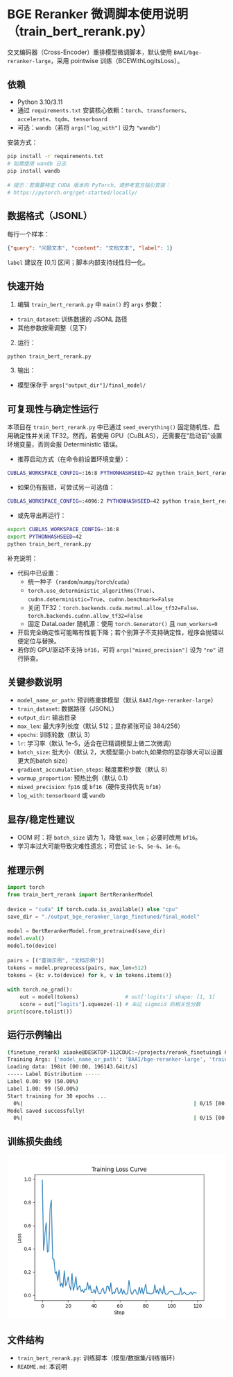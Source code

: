 # BGE Reranker 微调脚本使用说明（train_bert_rerank.py）

交叉编码器（Cross-Encoder）重排模型微调脚本，默认使用 `BAAI/bge-reranker-large`，采用 pointwise 训练（BCEWithLogitsLoss）。

## 依赖

- Python 3.10/3.11
- 通过 `requirements.txt` 安装核心依赖：`torch`、`transformers`、`accelerate`、`tqdm`、`tensorboard`
- 可选：`wandb`（若将 `args["log_with"]` 设为 `"wandb"`）

安装方式：

```bash
pip install -r requirements.txt
# 如需使用 wandb 日志
pip install wandb

# 提示：若需要特定 CUDA 版本的 PyTorch，请参考官方指引安装：
# https://pytorch.org/get-started/locally/
```

## 数据格式（JSONL）

每行一个样本：
```json
{"query": "问题文本", "content": "文档文本", "label": 1}
```
`label` 建议在 [0,1] 区间；脚本内部支持线性归一化。

## 快速开始

1) 编辑 `train_bert_rerank.py` 中 `main()` 的 `args` 参数：

- `train_dataset`: 训练数据的 JSONL 路径
- 其他参数按需调整（见下）

2) 运行：
```bash
python train_bert_rerank.py
```

3) 输出：
- 模型保存于 `args["output_dir"]/final_model/`

## 可复现性与确定性运行

本项目在 `train_bert_rerank.py` 中已通过 `seed_everything()` 固定随机性、启用确定性并关闭 TF32。然而，若使用 GPU（CuBLAS），还需要在“启动前”设置环境变量，否则会报 Deterministic 错误。

- 推荐启动方式（在命令前设置环境变量）：
```bash
CUBLAS_WORKSPACE_CONFIG=:16:8 PYTHONHASHSEED=42 python train_bert_rerank.py
```
- 如果仍有报错，可尝试另一可选值：
```bash
CUBLAS_WORKSPACE_CONFIG=:4096:2 PYTHONHASHSEED=42 python train_bert_rerank.py
```
- 或先导出再运行：
```bash
export CUBLAS_WORKSPACE_CONFIG=:16:8
export PYTHONHASHSEED=42
python train_bert_rerank.py
```

补充说明：
- 代码中已设置：
  - 统一种子（`random`/`numpy`/`torch`/`cuda`）
  - `torch.use_deterministic_algorithms(True)`、`cudnn.deterministic=True`、`cudnn.benchmark=False`
  - 关闭 TF32：`torch.backends.cuda.matmul.allow_tf32=False`、`torch.backends.cudnn.allow_tf32=False`
  - 固定 DataLoader 随机源：使用 `torch.Generator()` 且 `num_workers=0`
- 开启完全确定性可能略有性能下降；若个别算子不支持确定性，程序会抛错以便定位与替换。
- 若你的 GPU/驱动不支持 `bf16`，可将 `args["mixed_precision"]` 设为 `"no"` 进行排查。

## 关键参数说明

- `model_name_or_path`: 预训练重排模型（默认 `BAAI/bge-reranker-large`）
- `train_dataset`: 数据路径（JSONL）
- `output_dir`: 输出目录
- `max_len`: 最大序列长度（默认 512；显存紧张可设 384/256）
- `epochs`: 训练轮数（默认 3）
- `lr`: 学习率（默认 1e-5，适合在已精调模型上做二次微调）
- `batch_size`: 批大小（默认 2，大模型需小 batch,如果你的显存够大可以设置更大的batch size）
- `gradient_accumulation_steps`: 梯度累积步数（默认 8）
- `warmup_proportion`: 预热比例（默认 0.1）
- `mixed_precision`: `fp16` 或 `bf16`（硬件支持优先 `bf16`）
- `log_with`: `tensorboard` 或 `wandb`

## 显存/稳定性建议

- OOM 时：将 `batch_size` 调为 1，降低 `max_len`；必要时改用 `bf16`。
- 学习率过大可能导致灾难性遗忘；可尝试 `1e-5`、`5e-6`、`1e-6`。

## 推理示例

```python
import torch
from train_bert_rerank import BertRerankerModel

device = "cuda" if torch.cuda.is_available() else "cpu"
save_dir = "./output_bge_reranker_large_finetuned/final_model"

model = BertRerankerModel.from_pretrained(save_dir)
model.eval()
model.to(device)

pairs = [("查询示例", "文档示例")]
tokens = model.preprocess(pairs, max_len=512)
tokens = {k: v.to(device) for k, v in tokens.items()}

with torch.no_grad():
    out = model(tokens)               # out['logits'] shape: [1, 1]
    score = out["logits"].squeeze(-1) # 未过 sigmoid 的相关性分数
print(score.tolist())
```

## 运行示例输出

```bash
(finetune_rerank) xiaoke@DESKTOP-112CDUC:~/projects/rerank_finetuing$ CUBLAS_WORKSPACE_CONFIG=:16:8 PYTHONHASHSEED=42 python train_bert_rerank.py
Training Args: {'model_name_or_path': 'BAAI/bge-reranker-large', 'train_dataset': 'default_train_data.jsonl', 'output_dir': './output_bge_reranker_large_finetuned', 'max_len': 512, 'epochs': 30, 'lr': 1e-05, 'batch_size': 50, 'seed': 42, 'warmup_proportion': 0.1, 'gradient_accumulation_steps': 8, 'mixed_precision': 'bf16'}
Loading data: 198it [00:00, 196143.64it/s]
----- Label Distribution -----
Label 0.00: 99 (50.00%)
Label 1.00: 99 (50.00%)
Start training for 30 epochs ...
  0%|                                                       | 0/15 [00:00<?, ?it/s]Training finished! Saving model ...
Model saved successfully!
  0%|                                                       | 0/15 [00:42<?, ?it/s]
```

## 训练损失曲线

![训练损失曲线](loss_curve.png)

## 文件结构

- `train_bert_rerank.py`: 训练脚本（模型/数据集/训练循环）
- `README.md`: 本说明
